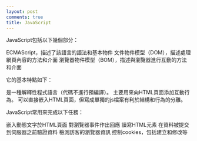 ```yaml
---
layout: post
comments: true
title: JavaScript
---
```


JavaScript包括以下幾個部分：

ECMAScript，描述了該語言的語法和基本物件
文件物件模型（DOM），描述處理網頁內容的方法和介面
瀏覽器物件模型（BOM），描述與瀏覽器進行互動的方法和介面

它的基本特點如下：

是一種解釋性程式語言（代碼不進行預編譯）。
主要用來向HTML頁面添加互動行為。
可以直接嵌入HTML頁面，但寫成單獨的js檔案有利於結構和行為的分離。

JavaScript常用來完成以下任務：

嵌入動態文字於HTML頁面
對瀏覽器事件作出回應
讀寫HTML元素
在資料被提交到伺服器之前驗證資料
檢測訪客的瀏覽器資訊
控制cookies，包括建立和修改等


